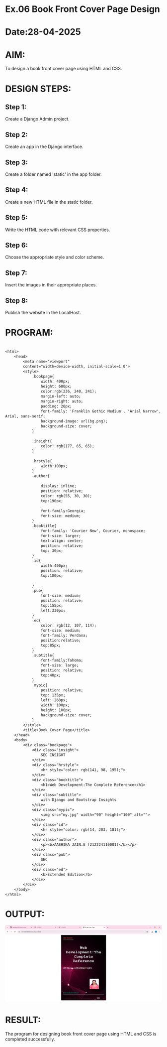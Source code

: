 # Ex.06 Book Front Cover Page Design
# Date:28-04-2025
# AIM:
To design a book front cover page using HTML and CSS.

# DESIGN STEPS:
## Step 1:
Create a Django Admin project.

## Step 2:
Create an app in the Django interface.

## Step 3:
Create a folder named 'static' in the app folder.

## Step 4:
Create a new HTML file in the static folder.

## Step 5:
Write the HTML code with relevant CSS properties.

## Step 6:
Choose the appropriate style and color scheme.

## Step 7:
Insert the images in their appropriate places.

## Step 8:
Publish the website in the LocalHost.

# PROGRAM:
```

<html>
    <head>
        <meta name="viewport"
        content="width=device-width, initial-scale=1.0">
        <style>
            .bookpage{
                width: 400px;
                height: 600px;
                color:rgb(236, 240, 241);
                margin-left: auto;
                margin-right: auto;
                padding: 20px;
                font-family: 'Franklin Gothic Medium', 'Arial Narrow',  Arial, sans-serif;
                background-image: url(bg.png);
                background-size: cover;
            }

            .insight{
                color: rgb(177, 65, 65);
            }

            .hrstyle{
                width:100px;
            }
            .author{

                display: inline;
                position: relative;
                color: rgb(55, 30, 30);
                top:190px;

                font-family:Georgia;
                font-size: medium;
            }
            .booktitle{
                font-family: 'Courier New', Courier, monospace;
                font-size: larger;
                text-align: center;
                position: relative;
                top: 30px;
            }
            .id{
                width:400px;
                position: relative;
                top:180px;

            }
            .pub{
                font-size: medium;
                position: relative;
                top:155px;
                left:330px;
            }
            .ed{
                color: rgb(12, 107, 114);
                font-size: medium;
                font-family: Verdana;
                position:relative;
                top:85px;
            }
            .subtitle{
                font-family:Tahoma;
                font-size: large;
                position: relative;
                top:40px;
            }
            .mypic{
                position: relative;
                top: 135px;
                left: 260px;
                width: 100px;
                height: 100px;
                background-size: cover;
            }
        </style>
        <title>Book Cover Page</title>
    </head>
    <body>
        <div class="bookpage">
            <div class="insight">
                SEC INSIGHT
            </div>
            <div class="hrstyle">
                <hr style="color: rgb(141, 98, 195);">
            </div>
            <div class="booktitle">
                <h1>Web Development:The Complete Reference</h1>
            </div>
            <div class="subtitle">
                with Django and Bootstrap Insights
            </div>
            <div class="mypic">
                <img src="my.jpg" width="90" height="100" alt="">
            </div>
            <div class="id">
                <hr style="color: rgb(14, 203, 181);">
            </div>
            <div class="author">
                <p><b>AASHIKA JAIN.G (212224110001)</b></p>
            </div>
            <div class="pub">
                SEC
            </div>
            <div class="ed">
                <b>Extended Edition</b>
            </div>
        </div>
    </body>
</html>
```
# OUTPUT:
![alt text](booksapp/static/out.png)

# RESULT:
The program for designing book front cover page using HTML and CSS is completed successfully.
